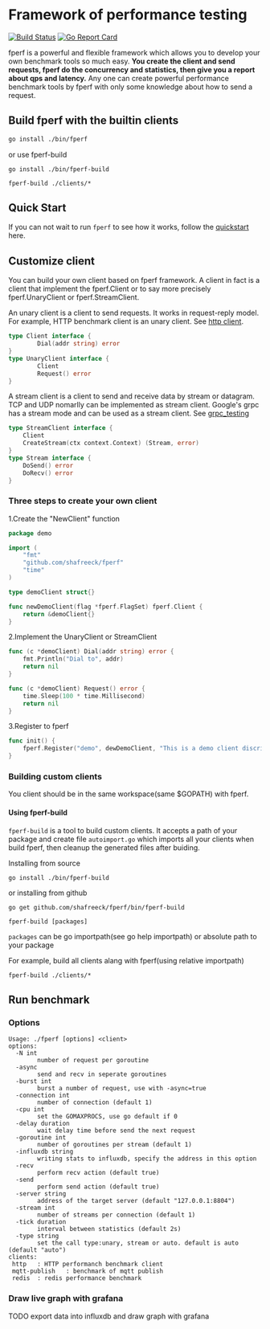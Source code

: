 # Framework of performance testing 
[![Build Status](https://travis-ci.org/fperf/fperf.svg?branch=master)](https://travis-ci.org/fperf/fperf)
[![Go Report Card](https://goreportcard.com/badge/github.com/shafreeck/fperf)](https://goreportcard.com/report/github.com/shafreeck/fperf)

fperf is a powerful and flexible framework which allows you to develop your own benchmark tools so much easy.
**You create the client and send requests, fperf do the concurrency and statistics, then give you a report about qps and latency.**
Any one can create powerful performance benchmark tools by fperf with only some knowledge about how to send a request.

## Build fperf with the builtin clients
```sh
go install ./bin/fperf 
```

or use fperf-build
```
go install ./bin/fperf-build

fperf-build ./clients/*
```

## Quick Start
If you can not wait to run `fperf` to see how it works, follow the [quickstart](docs/quickstart.md)
 here.

## Customize client 
You can build your own client based on fperf framework. A client in fact is a client that
implement the fperf.Client or to say more precisely fperf.UnaryClient or fperf.StreamClient.

An unary client is a client to send requests. It works in request-reply model. For example,
HTTP benchmark client is an unary client. See [http client](clients/http/httpclient.go).
```go
type Client interface {
        Dial(addr string) error
}
type UnaryClient interface {
        Client
        Request() error
}
```

A stream client is a client to send and receive data by stream or datagram. TCP and UDP nomarlly
can be implemented as stream client. Google's grpc has a stream mode and can be used as a stream
client. See [grpc_testing](client/grpc_testing_client.go)
```go
type StreamClient interface {
	Client
	CreateStream(ctx context.Context) (Stream, error)
}
type Stream interface {
	DoSend() error
	DoRecv() error
}
```

### Three steps to create your own client
1.Create the "NewClient" function

```go
package demo

import (
	"fmt"
	"github.com/shafreeck/fperf"
	"time"
)

type demoClient struct{}

func newDemoClient(flag *fperf.FlagSet) fperf.Client {
	return &demoClient{}
}
```

2.Implement the UnaryClient or StreamClient
```go
func (c *demoClient) Dial(addr string) error {
	fmt.Println("Dial to", addr)
	return nil
}

func (c *demoClient) Request() error {
	time.Sleep(100 * time.Millisecond)
	return nil
}
```

3.Register to fperf
```go
func init() {
	fperf.Register("demo", dewDemoClient, "This is a demo client discription")
}
```

### Building custom clients
You client should be in the same workspace(same $GOPATH) with fperf.

#### Using fperf-build

`fperf-build` is a tool to build custom clients. It accepts a path of your package and
create file `autoimport.go` which imports all your clients when build fperf, then cleanup the
generated files after buiding.

Installing from source
```
go install ./bin/fperf-build
```
or  installing from github
```
go get github.com/shafreeck/fperf/bin/fperf-build
```

```shell
fperf-build [packages]
```

`packages` can be go importpath(see go help importpath) or absolute path to your package

For example, build all clients alang with fperf(using relative importpath)

```
fperf-build ./clients/* 
```

## Run benchmark
### Options
```
Usage: ./fperf [options] <client>
options:
  -N int
        number of request per goroutine
  -async
        send and recv in seperate goroutines
  -burst int
        burst a number of request, use with -async=true
  -connection int
        number of connection (default 1)
  -cpu int
        set the GOMAXPROCS, use go default if 0
  -delay duration
        wait delay time before send the next request
  -goroutine int
        number of goroutines per stream (default 1)
  -influxdb string
        writing stats to influxdb, specify the address in this option
  -recv
        perform recv action (default true)
  -send
        perform send action (default true)
  -server string
        address of the target server (default "127.0.0.1:8804")
  -stream int
        number of streams per connection (default 1)
  -tick duration
        interval between statistics (default 2s)
  -type string
        set the call type:unary, stream or auto. default is auto (default "auto")
clients:
 http   : HTTP performanch benchmark client
 mqtt-publish   : benchmark of mqtt publish
 redis  : redis performance benchmark
```

### Draw live graph with grafana

TODO export data into influxdb and draw graph with grafana
